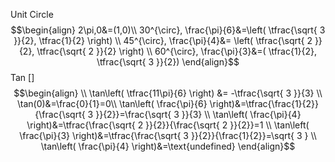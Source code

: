 Unit Circle
$$\begin{align}
2\pi,0&=(1,0)\\
30^{\circ}, \frac{\pi}{6}&=\left( \tfrac{\sqrt{ 3 }}{2}, \tfrac{1}{2} \right) \\
45^{\circ}, \frac{\pi}{4}&= \left( \tfrac{\sqrt{ 2 }}{2}, \tfrac{\sqrt{ 2 }}{2} \right) \\
60^{\circ}, \frac{\pi}{3}&=( \tfrac{1}{2}, \tfrac{\sqrt{ 3 }}{2})
\end{align}$$
Tan []
$$\begin{align} \\
\tan\left( \tfrac{11\pi}{6} \right) &= -\tfrac{\sqrt{ 3 }}{3} \\
\tan(0)&=\frac{0}{1}=0\\
\tan\left( \frac{\pi}{6} \right)&=\tfrac{\frac{1}{2}}{\frac{\sqrt{ 3 }}{2}}=\frac{\sqrt{ 3 }}{3} \\
\tan\left( \frac{\pi}{4} \right)&=\tfrac{\frac{\sqrt{ 2 }}{2}}{\frac{\sqrt{ 2 }}{2}}=1 \\
\tan\left( \frac{\pi}{3} \right)&=\tfrac{\frac{\sqrt{ 3 }}{2}}{\frac{1}{2}}=\sqrt{ 3 } \\
\tan\left( \frac{\pi}{4} \right)&=\text{undefined}
\end{align}$$

